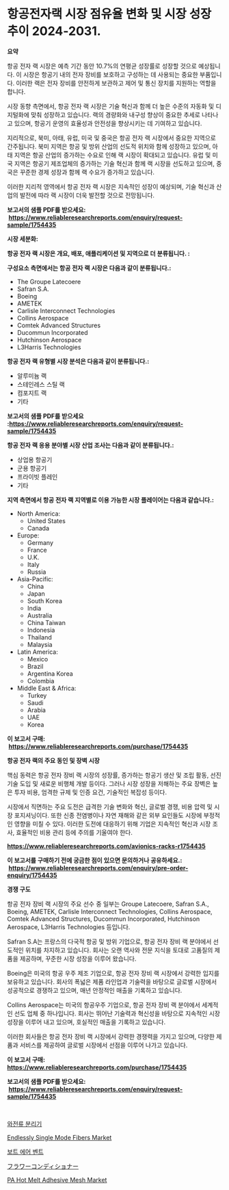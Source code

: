 <p><h1>항공전자랙 시장 점유율 변화 및 시장 성장 추이 2024-2031.</h1></p><p><strong>요약</strong></p>
<p><p>항공 전자 랙 시장은 예측 기간 동안 10.7%의 연평균 성장률로 성장할 것으로 예상됩니다. 이 시장은 항공기 내의 전자 장비를 보호하고 구성하는 데 사용되는 중요한 부품입니다. 이러한 랙은 전자 장비를 안전하게 보관하고 제어 및 통신 장치를 지원하는 역할을 합니다.</p><p>시장 동향 측면에서, 항공 전자 랙 시장은 기술 혁신과 함께 더 높은 수준의 자동화 및 디지털화에 맞춰 성장하고 있습니다. 랙의 경량화와 내구성 향상이 중요한 추세로 나타나고 있으며, 항공기 운영의 효율성과 안전성을 향상시키는 데 기여하고 있습니다.</p><p>지리적으로, 북미, 아태, 유럽, 미국 및 중국은 항공 전자 랙 시장에서 중요한 지역으로 간주됩니다. 북미 지역은 항공 및 방위 산업의 선도적 위치와 함께 성장하고 있으며, 아태 지역은 항공 산업의 증가하는 수요로 인해 랙 시장이 확대되고 있습니다. 유럽 및 미국 지역은 항공기 제조업체의 증가하는 기술 혁신과 함께 랙 시장을 선도하고 있으며, 중국은 꾸준한 경제 성장과 함께 랙 수요가 증가하고 있습니다.</p><p>이러한 지리적 영역에서 항공 전자 랙 시장은 지속적인 성장이 예상되며, 기술 혁신과 산업의 발전에 따라 랙 시장이 더욱 발전할 것으로 전망됩니다.</p></p>
<p><strong>보고서의 샘플 PDF를 받으세요: &nbsp;<a href="https://www.reliableresearchreports.com/enquiry/request-sample/1754435">https://www.reliableresearchreports.com/enquiry/request-sample/1754435</a></strong></p>
<p><strong>시장 세분화:</strong></p>
<p><strong> 항공 전자 랙 시장은 개요, 배포, 애플리케이션 및 지역으로 더 분류됩니다. :</strong></p>
<p><strong>구성요소 측면에서는 항공 전자 랙 시장은 다음과 같이 분류됩니다.:</strong></p>
<p><ul><li>The Groupe Latecoere</li><li>Safran S.A.</li><li>Boeing</li><li>AMETEK</li><li>Carlisle Interconnect Technologies</li><li>Collins Aerospace</li><li>Comtek Advanced Structures</li><li>Ducommun Incorporated</li><li>Hutchinson Aerospace</li><li>L3Harris Technologies</li></ul></p>
<p><strong> 항공 전자 랙 유형별 시장 분석은 다음과 같이 분류됩니다.:</strong></p>
<p><ul><li>알루미늄 랙</li><li>스테인레스 스틸 랙</li><li>컴포지트 랙</li><li>기타</li></ul></p>
<p><strong>보고서의 샘플 PDF를 받으세요 :<a href="https://www.reliableresearchreports.com/enquiry/request-sample/1754435">https://www.reliableresearchreports.com/enquiry/request-sample/1754435</a></strong></p>
<p><strong> 항공 전자 랙 응용 분야별 시장 산업 조사는 다음과 같이 분류됩니다.:</strong></p>
<p><ul><li>상업용 항공기</li><li>군용 항공기</li><li>프라이빗 플레인</li><li>기타</li></ul></p>
<p><strong>지역 측면에서 항공 전자 랙 지역별로 이용 가능한 시장 플레이어는 다음과 같습니다.:</strong></p>
<p><ul>
    <li>
        North America:
        <ul>
            <li>United States</li>
            <li>Canada</li>
        </ul>
    </li>
    <li>
        Europe:
        <ul>
            <li>Germany</li>
            <li>France</li>
            <li>U.K.</li>
            <li>Italy</li>
            <li>Russia</li>
        </ul>
    </li>
    <li>
        Asia-Pacific:
        <ul>
            <li>China</li>
            <li>Japan</li>
            <li>South Korea</li>
            <li>India</li>
            <li>Australia</li>
            <li>China Taiwan</li>
            <li>Indonesia</li>
            <li>Thailand</li>
            <li>Malaysia</li>
        </ul>
    </li>
    <li>
        Latin America:
        <ul>
            <li>Mexico</li>
            <li>Brazil</li>
            <li>Argentina Korea</li>
            <li>Colombia</li>
        </ul>
    </li>
    <li>
        Middle East & Africa:
        <ul>
            <li>Turkey</li>
            <li>Saudi</li>
            <li>Arabia</li>
            <li>UAE</li>
            <li>Korea</li>
        </ul>
    </li>
    </ul></p>
<p><strong>이 보고서 구매: &nbsp;<a href="https://www.reliableresearchreports.com/purchase/1754435">https://www.reliableresearchreports.com/purchase/1754435</a></strong></p>
<p><strong>항공 전자 랙의 주요 동인 및 장벽 시장</strong></p>
<p><p>핵심 동력은 항공 전자 장비 랙 시장의 성장률, 증가하는 항공기 생산 및 조립 활동, 선진 기술 도입 및 새로운 비행체 개발 등이다. 그러나 시장 성장을 저해하는 주요 장벽은 높은 투자 비용, 엄격한 규제 및 인증 요건, 기술적인 복잡성 등이다.</p><p>시장에서 직면하는 주요 도전은 급격한 기술 변화와 혁신, 글로벌 경쟁, 비용 압력 및 시장 포지셔닝이다. 또한 신종 전염병이나 자연 재해와 같은 외부 요인들도 시장에 부정적인 영향을 미칠 수 있다. 이러한 도전에 대응하기 위해 기업은 지속적인 혁신과 시장 조사, 효율적인 비용 관리 등에 주의를 기울여야 한다.</p></p>
<p><strong><a href="https://www.reliableresearchreports.com/avionics-racks-r1754435">https://www.reliableresearchreports.com/avionics-racks-r1754435</a></strong></p>
<p><strong>이 보고서를 구매하기 전에 궁금한 점이 있으면 문의하거나 공유하세요.: &nbsp;<a href="https://www.reliableresearchreports.com/enquiry/pre-order-enquiry/1754435">https://www.reliableresearchreports.com/enquiry/pre-order-enquiry/1754435</a></strong></p>
<p><strong>경쟁 구도</strong></p>
<p><p>항공 전자 장비 랙 시장의 주요 선수 중 일부는 Groupe Latecoere, Safran S.A., Boeing, AMETEK, Carlisle Interconnect Technologies, Collins Aerospace, Comtek Advanced Structures, Ducommun Incorporated, Hutchinson Aerospace, L3Harris Technologies 등입니다.</p><p>Safran S.A는 프랑스의 다국적 항공 및 방위 기업으로, 항공 전자 장비 랙 분야에서 선도적인 위치를 차지하고 있습니다. 회사는 오랜 역사와 전문 지식을 토대로 고품질의 제품을 제공하며, 꾸준한 시장 성장을 이루어 왔습니다.</p><p>Boeing은 미국의 항공 우주 제조 기업으로, 항공 전자 장비 랙 시장에서 강력한 입지를 보유하고 있습니다. 회사의 폭넓은 제품 라인업과 기술력을 바탕으로 글로벌 시장에서 성공적으로 경쟁하고 있으며, 매년 안정적인 매출을 기록하고 있습니다.</p><p>Collins Aerospace는 미국의 항공우주 기업으로, 항공 전자 장비 랙 분야에서 세계적인 선도 업체 중 하나입니다. 회사는 뛰어난 기술력과 혁신성을 바탕으로 지속적인 시장 성장을 이루어 내고 있으며, 호실적인 매출을 기록하고 있습니다.</p><p>이러한 회사들은 항공 전자 장비 랙 시장에서 강력한 경쟁력을 가지고 있으며, 다양한 제품과 서비스를 제공하여 글로벌 시장에서 선점을 이루어 나가고 있습니다.</p></p>
<p><strong>이 보고서 구매: &nbsp; <a href="https://www.reliableresearchreports.com/purchase/1754435">https://www.reliableresearchreports.com/purchase/1754435</a></strong></p>
<p><strong>보고서의 샘플 PDF를 받으세요: &nbsp;<a href="https://www.reliableresearchreports.com/enquiry/request-sample/1754435">https://www.reliableresearchreports.com/enquiry/request-sample/1754435</a></strong><strong></strong></p>
<p>&nbsp;</p>
<p><p><a href="https://medium.com/@emmareed1901/eddy-current-separator-%EC%8B%9C%EC%9E%A5-%EA%B7%9C%EB%AA%A8-%EB%B0%8F-%EC%8B%9C%EC%9E%A5-%EB%8F%99%ED%96%A5-%EC%99%84%EC%A0%84%ED%95%9C-%EC%82%B0%EC%97%85-%EA%B0%9C%EC%9A%94-2024%EB%85%84%EB%B6%80%ED%84%B0-2031%EB%85%84-d6f3554eb920">와전류 분리기</a></p><p><a href="https://www.linkedin.com/pulse/endlessly-single-mode-fibers-market-provides-detailed-segmentation-9qyze?trackingId=QK4lIRjYkEHBDwXah6sCCw%3D%3D">Endlessly Single Mode Fibers Market</a></p><p><a href="https://medium.com/@corneliutrifa2022/%EB%B3%B4%ED%8A%B8-%ED%99%98%EA%B8%B0%EA%B5%AC-%EC%8B%9C%EC%9E%A5-%EC%A0%84%EB%A7%9D-%EC%82%B0%EC%97%85-%EA%B0%9C%EC%9A%94-%EB%B0%8F-%EC%98%88%EC%B8%A1-2024%EB%85%84%EB%B6%80%ED%84%B0-2031%EB%85%84%EA%B9%8C%EC%A7%80-1f758d080c25">보트 에어 벤트</a></p><p><a href="https://github.com/lily-u-genius/Market-Research-Report-List-1/blob/main/751782827857.md">フラワーコンディショナー</a></p><p><a href="https://www.linkedin.com/pulse/pa-hot-melt-adhesive-mesh-market-insights-players-forecast-gvfke?trackingId=Qsg6bk%2BkNj2py210YTmFQQ%3D%3D">PA Hot Melt Adhesive Mesh Market</a></p></p>
